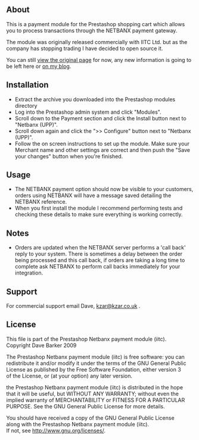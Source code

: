 About
-----

This is a payment module for the Prestashop shopping cart which allows you to process transactions through the NETBANX payment gateway.

The module was originally released commercially with IITC Ltd. but as the company has stopping trading I have decided to open source it.

You can still [view the original page](http://iitc.info/products/prestashop-netbanx) for now, any new information is going to be left here or [on my blog](http://kzar.co.uk/blog/view/netbanx-prestashop-payment-module).

Installation
------------

- Extract the archive you downloaded into the Prestashop modules directory
- Log into the Prestashop admin system and click "Modules".
- Scroll down to the Payment section and click the Install button next to "Netbanx (UPP)".
- Scroll down again and click the ">> Configure" button next to "Netbanx (UPP)".
- Follow the on screen instructions to set up the module. Make sure your Merchant name and other settings are correct and then push the "Save your changes" button when you're finished.

Usage
-----

- The NETBANX payment option should now be visible to your customers, orders using NETBANX will have a message saved detailing the NETBANX reference.
- When you first install the module I recommend performing tests and checking these details to make sure everything is working correctly.

Notes
-----

- Orders are updated when the NETBANX server performs a 'call back' reply to your system. There is sometimes a delay between the order being processed and this call back, if orders are taking a long time to complete ask NETBANX to perform call backs immediately for your integration.

Support
-------

For commercial support email Dave, kzar@kzar.co.uk .

License
-------

This file is part of the Prestashop Netbanx payment module (iitc).          
Copyright Dave Barker 2009                                                
                                                                          
The Prestashop Netbanx payment module (iitc) is free software: you can    
redistribute it and/or modify it under the terms of the GNU General Public
License as published by the Free Software Foundation, either version 3    
of the License, or (at your option) any later version.                    
                                                                          
the Prestashop Netbanx payment module (iitc) is distributed in the hope   
that it will be useful, but WITHOUT ANY WARRANTY; without even the implied
warranty of MERCHANTABILITY or FITNESS FOR A PARTICULAR PURPOSE.  See the 
GNU General Public License for more details.                              
                                                                          
You should have received a copy of the GNU General Public License         
along with the Prestashop Netbanx payment module (iitc).                  
If not, see <http://www.gnu.org/licenses/>.                                
